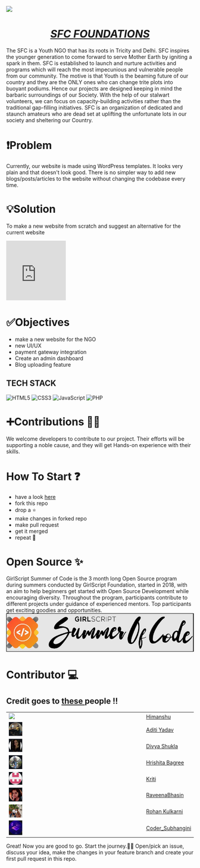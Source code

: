 ![](bnr.gif)
<div align="center"><h1 color = "red"><i><u>SFC FOUNDATIONS</u></i></h1></div>
The SFC is a Youth NGO that has its roots in Tricity and Delhi. SFC inspires the younger generation to come forward to serve Mother Earth by igniting a spark in them. SFC is established to launch and nurture activities and programs which will reach the most impecunious and vulnerable people from our community. The motive is that Youth is the beaming future of our country and they are the ONLY ones who can change trite plots into buoyant podiums.
Hence our projects are designed keeping in mind the barbaric surroundings of our Society. With the help of our stalwart volunteers, we can focus on capacity-building activities rather than the traditional gap-filling initiatives. SFC is an organization of dedicated and staunch amateurs who are dead set at uplifting the unfortunate lots in our society and sheltering our Country.

# :exclamation:Problem
Currently, our website is made using WordPress templates. It looks very plain and that doesn't look good. There is no simpler way to add new blogs/posts/articles to the website without changing the codebase every time.
 
# :bulb:Solution
To make a new website from scratch and suggest an alternative for the current website
 
<iframe src="https://giphy.com/embed/IoP0PvbbSWGAM" width="160" height="160" frameBorder="0" class="giphy-embed" allowFullScreen></iframe>
 
# :white_check_mark:Objectives 
- make a new website for the NGO
- new UI/UX
- payment gateway integration
- Create an admin dashboard
- Blog uploading feature


## TECH STACK

<img alt="HTML5" src="https://img.shields.io/badge/html5%20-%23E34F26.svg?&style=for-the-badge&logo=html5&logoColor=white"/>  <img alt="CSS3" src="https://img.shields.io/badge/css3%20-%231572B6.svg?&style=for-the-badge&logo=css3&logoColor=white"/> <img alt="JavaScript" src="https://img.shields.io/badge/javascript%20-%23323330.svg?&style=for-the-badge&logo=javascript&logoColor=%23F7DF1E"/> <img alt="PHP" src="https://img.shields.io/badge/php-%23777BB4.svg?&style=for-the-badge&logo=php&logoColor=white"/>


# :heavy_plus_sign:Contributions 👨‍💻
We welcome developers to contribute to our project. Their efforts will be supporting a noble cause, and they will get Hands-on experience with their skills.
 
# How To Start ❓
- have a look <a href="https://drive.google.com/file/d/1H2ccWkUz61b31WbKgvF-6n6Q9R9e98uD/view?usp=sharing">here</a>
- fork this repo
- drop a :star:
- make changes in forked repo
- make pull request
- get it merged
- repeat :repeat:

# Open Source ✨

GirlScript Summer of Code is the 3 month long Open Source program during summers conducted by GirlScript Foundation, started in 2018, with an aim to help beginners get started with Open Source Development while encouraging diversity. Throughout the program, participants contribute to different projects under guidance of experienced mentors. Top participants get exciting goodies and opportunities.
<img src="GSSOC.JPG">

# Contributor :computer:
## Credit goes to <a href="https://github.com/himanshu007-creator/SFC-foundations/graphs/contributors">these </a>people !!

<table>
      <tr><td><img src="C:\Users\Mansi\Desktop\SFC-foundations\images\himanshu.JPG" width = "10%" ></td>
	  <td><a href="https://github.com/himanshu007-creator">Himanshu</a></td></tr>
	  <tr><td><img src="aditi.JPG" width = "10%" ></td>
	  <td><a href="https://github.com/aditi1403">Aditi Yadav</a></td></tr>
	  <tr><td><img src="divya.JPG" width = "10%" ></td>
	  <td><a href="https://github.com/divyashukla23">Divya Shukla</a></td></tr>
	  <tr><td><img src="hrishita.JPG" width = "10%"></td>
	  <td><a href="https://github.com/Hrishita1">Hrishita Bagree</a></td></tr>
	  <tr><td><img src="kriti.JPG" width = "10%"></td>
	  <td><a href="https://github.com/Kriti-bit">Kriti</a></td></tr>
	  <tr><td><img src="raveena.JPG" width = "10%"></td>
	  <td><a href="https://github.com/RaveenaBhasin">RaveenaBhasin</a></td></tr>
	  <tr><td><img src="rohan.JPG" width = "10%"></td>
	  <td><a href="github.com/rohank2502">Rohan Kulkarni</a></td></tr>
	  <tr><td><img src="subhangini.JPG" width = "10%"></td>
	  <td><a href="https://github.com/Subhangini">Coder_Subhangini</a></td></tr>
</table>


Great! Now you are good to go. Start the journey.🤩🤩 Open/pick an issue, discuss your idea, make the changes in your feature branch and create your first pull request in this repo.
